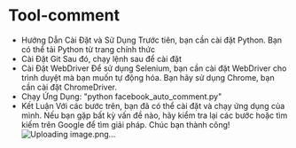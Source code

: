 # Tool-comment
- Hướng Dẫn Cài Đặt và Sử Dụng
Trước tiên, bạn cần cài đặt Python. Bạn có thể tải Python từ trang chính thức
- Cài Đặt Git
Sau đó, chạy lệnh sau để cài đặt
- Cài Đặt WebDriver
Để sử dụng Selenium, bạn cần cài đặt WebDriver cho trình duyệt mà bạn muốn tự động hóa. Bạn hãy sử dụng Chrome, bạn cần cài đặt ChromeDriver.
- Chạy Ứng Dụng: "python facebook_auto_comment.py"
- Kết Luận
Với các bước trên, bạn đã có thể cài đặt và chạy ứng dụng của mình. Nếu bạn gặp bất kỳ vấn đề nào, hãy kiểm tra lại các bước hoặc tìm kiếm trên Google để tìm giải pháp. Chúc bạn thành công!
![Uploading image.png…]()
